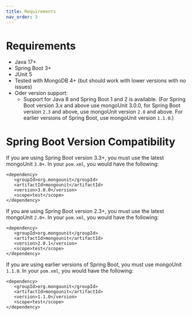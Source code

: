 ```yaml
---
title: Requirements
nav_order: 3
---
```


# Requirements

* Java 17+
* Spring Boot 3+
* JUnit 5
* Tested with MongoDB 4+ (but should work with lower versions with no issues)
* Oder version support:
  * Support for Java 8 and Spring Boot 1 and 2 is available. (For Spring Boot version 3.x and above use mongoUnit 3.0.0, for Spring Boot version `2.3` and above, use mongoUnit version `2.0` and above. For earlier versions of Spring Boot, use mongoUnit version `1.1.0`.)

# Spring Boot Version Compatibility

If you are using Spring Boot version 3.3+, you must use the latest mongoUnit `3.0+`. In your `pom.xml`, you would have the following:
```
<dependency>
   <groupId>org.mongounit</groupId>
   <artifactId>mongounit</artifactId>
   <version>3.0.0</version>
   <scope>test</scope>
</dependency>
```


If you are using Spring Boot version 2.3+, you must use the latest mongoUnit `2.0+`. In your `pom.xml`, you would have the following:
```
<dependency>
   <groupId>org.mongounit</groupId>
   <artifactId>mongounit</artifactId>
   <version>2.0.1</version>
   <scope>test</scope>
</dependency>
```

If you are using earlier versions of Spring Boot, you must use mongoUnit `1.1.0`. In your `pom.xml`, you would have the following:
```
<dependency>
   <groupId>org.mongounit</groupId>
   <artifactId>mongounit</artifactId>
   <version>1.1.0</version>
   <scope>test</scope>
</dependency>
```
